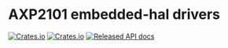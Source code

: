 # AXP2101 embedded-hal drivers

[![Crates.io](https://img.shields.io/crates/d/axp2101.svg)](https://crates.io/crates/axp2101)
[![Crates.io](https://img.shields.io/crates/v/axp2101.svg)](https://crates.io/crates/axp2101)
[![Released API docs](https://docs.rs/axp2101/badge.svg)](https://docs.rs/axp2101)